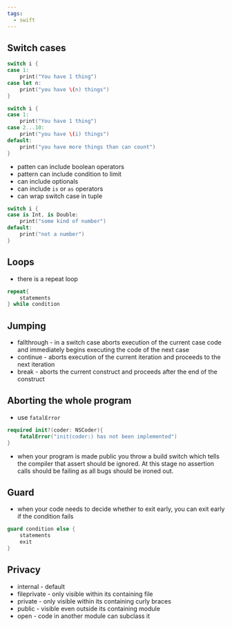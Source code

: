 ```yaml
---
tags:
  - swift
---
```


## Switch cases
```swift
switch i {
case 1:
	print("You have 1 thing")
case let n:
	print("you have \(n) things")
}

switch i {
case 1:
	print("You have 1 thing")
case 2...10:
	print("you have \(i) things")
default:
	print("you have more things than can count")
}
```
- patten can include boolean operators
- pattern can include condition to limit
- can include optionals
- can include `is` or `as` operators
- can wrap switch case in tuple
```swift
switch i {
case is Int, is Double:
	print("some kind of number")
default:
	print("not a number")
}
```
## Loops
- there is a repeat loop
```swift
repeat{
	statements
} while condition
```
## Jumping
- fallthrough - in a switch case aborts execution of the current case code and immediately begins executing the code of the next case
- continue - aborts execution of the current iteration and proceeds to the next iteration
- break - aborts the current construct and proceeds after the end of the construct 
## Aborting the whole program
- use `fatalError`
```swift
required init?(coder: NSCoder){
	fatalError("init(coder:) has not been implemented")
}
```
- when your program is made public you throw a build switch which tells the compiler that assert should be ignored. At this stage no assertion calls should be failing as all bugs should be ironed out.
## Guard
- when your code needs to decide whether to exit early, you can exit early if the condition fails
```swift
guard condition else {
	statements
	exit
}
```

## Privacy
- internal - default
- fileprivate - only visible within its containing file
- private - only visible within its containing curly braces
- public - visible even outside its containing module
- open - code in another module can subclass it